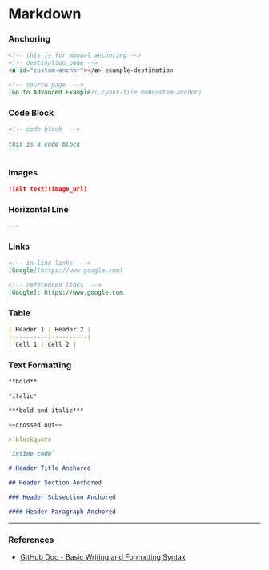 # Markdown

### Anchoring


```markdown
<!-- this is for manual anchoring -->
<!-- destination page -->
<a id="custom-anchor"></a> example-destination

<!-- source page  -->
[Go to Advanced Example](./your-file.md#custom-anchor)
```


### Code Block

````markdown
<!-- code block  -->
```
this is a code block
```
````

### Images

```markdown
![Alt text](image_url)
```


### Horizontal Line

```markdown
---
```


### Links

```markdown
<!-- in-line links  -->
[Google](https://www.google.com)

<!-- referenced links  -->
[Google]: https://www.google.com
```


### Table

```markdown
| Header 1 | Header 2 |
|----------|----------|
| Cell 1 | Cell 2 |
```


### Text Formatting

```markdown
**bold**

*italic*

***bold and italic***

~~crossed out~~

> blockquote

`inline code`

# Header Title Anchored

## Header Section Anchored

### Header Subsection Anchored

#### Header Paragraph Anchored
```

***

### References

* [GitHub Doc - Basic Writing and Formatting Syntax](https://docs.github.com/en/get-started/writing-on-github/getting-started-with-writing-and-formatting-on-github/basic-writing-and-formatting-syntax)

